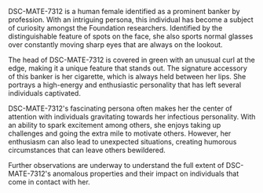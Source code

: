 DSC-MATE-7312 is a human female identified as a prominent banker by profession. With an intriguing persona, this individual has become a subject of curiosity amongst the Foundation researchers. Identified by the distinguishable feature of spots on the face, she also sports normal glasses over constantly moving sharp eyes that are always on the lookout.

The head of DSC-MATE-7312 is covered in green with an unusual curl at the edge, making it a unique feature that stands out. The signature accessory of this banker is her cigarette, which is always held between her lips. She portrays a high-energy and enthusiastic personality that has left several individuals captivated.

DSC-MATE-7312's fascinating persona often makes her the center of attention with individuals gravitating towards her infectious personality. With an ability to spark excitement among others, she enjoys taking up challenges and going the extra mile to motivate others. However, her enthusiasm can also lead to unexpected situations, creating humorous circumstances that can leave others bewildered.

Further observations are underway to understand the full extent of DSC-MATE-7312's anomalous properties and their impact on individuals that come in contact with her.